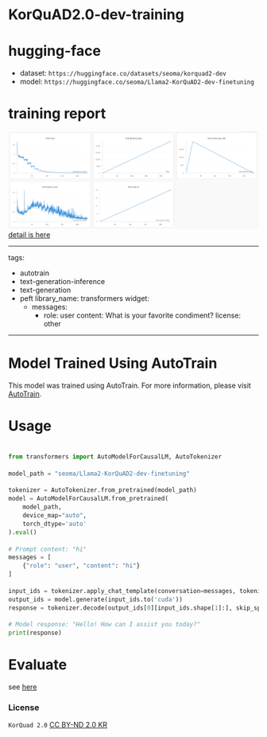 ﻿# KorQuAD2.0-dev-training

# hugging-face
 - dataset: `https://huggingface.co/datasets/seoma/korquad2-dev`
 - model: `https://huggingface.co/seoma/Llama2-KorQuAD2-dev-finetuning`

# training report
![img](image.png)
[detail is here](https://api.wandb.ai/links/seo-ma/e34sgho2)

---
tags:
- autotrain
- text-generation-inference
- text-generation
- peft
library_name: transformers
widget:
  - messages:
      - role: user
        content: What is your favorite condiment?
license: other
---

# Model Trained Using AutoTrain

This model was trained using AutoTrain. For more information, please visit [AutoTrain](https://hf.co/docs/autotrain).

# Usage

```python

from transformers import AutoModelForCausalLM, AutoTokenizer

model_path = "seoma/Llama2-KorQuAD2-dev-finetuning"

tokenizer = AutoTokenizer.from_pretrained(model_path)
model = AutoModelForCausalLM.from_pretrained(
    model_path,
    device_map="auto",
    torch_dtype='auto'
).eval()

# Prompt content: "hi"
messages = [
    {"role": "user", "content": "hi"}
]

input_ids = tokenizer.apply_chat_template(conversation=messages, tokenize=True, add_generation_prompt=True, return_tensors='pt')
output_ids = model.generate(input_ids.to('cuda'))
response = tokenizer.decode(output_ids[0][input_ids.shape[1]:], skip_special_tokens=True)

# Model response: "Hello! How can I assist you today?"
print(response)
```

# Evaluate
see [here](evaluate.ipynb)

### License
`KorQuad 2.0` [CC BY-ND 2.0 KR](https://creativecommons.org/licenses/by-nd/2.0/kr/)
